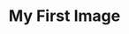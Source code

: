 ---
title: 'My First Image'
custom_type: 'single_image'
image_url: '../../images/full-width-image.jpg'
---